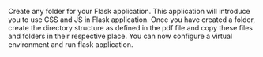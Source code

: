 Create any folder for your Flask application. This application will introduce you to use CSS and JS in Flask application.
Once you have created a folder, create the directory structure as defined in the pdf file and copy these files and folders in their respective place.
You can now configure a virtual environment and run flask application.
